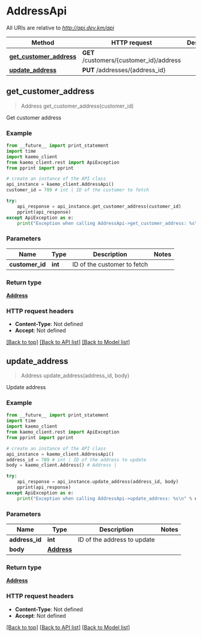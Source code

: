# AddressApi

All URIs are relative to *http://api.dev.km/api*

Method | HTTP request | Description
------------- | ------------- | -------------
[**get_customer_address**](#get_customer_address) | **GET** /customers/{customer_id}/address | 
[**update_address**](#update_address) | **PUT** /addresses/{address_id} | 


## **get_customer_address**
> Address get_customer_address(customer_id)



Get customer address

### Example 
```python
from __future__ import print_statement
import time
import kaemo_client
from kaemo_client.rest import ApiException
from pprint import pprint

# create an instance of the API class
api_instance = kaemo_client.AddressApi()
customer_id = 789 # int | ID of the customer to fetch

try: 
    api_response = api_instance.get_customer_address(customer_id)
    pprint(api_response)
except ApiException as e:
    print("Exception when calling AddressApi->get_customer_address: %s\n" % e)
```

### Parameters

Name | Type | Description  | Notes
------------- | ------------- | ------------- | -------------
 **customer_id** | **int**| ID of the customer to fetch | 

### Return type

[**Address**](#Address)

### HTTP request headers

 - **Content-Type**: Not defined
 - **Accept**: Not defined

[[Back to top]](#) [[Back to API list]](#documentation-for-api-endpoints) [[Back to Model list]](#documentation-for-models)

## **update_address**
> Address update_address(address_id, body)



Update address

### Example 
```python
from __future__ import print_statement
import time
import kaemo_client
from kaemo_client.rest import ApiException
from pprint import pprint

# create an instance of the API class
api_instance = kaemo_client.AddressApi()
address_id = 789 # int | ID of the address to update
body = kaemo_client.Address() # Address | 

try: 
    api_response = api_instance.update_address(address_id, body)
    pprint(api_response)
except ApiException as e:
    print("Exception when calling AddressApi->update_address: %s\n" % e)
```

### Parameters

Name | Type | Description  | Notes
------------- | ------------- | ------------- | -------------
 **address_id** | **int**| ID of the address to update | 
 **body** | [**Address**](#Address)|  | 

### Return type

[**Address**](#Address)

### HTTP request headers

 - **Content-Type**: Not defined
 - **Accept**: Not defined

[[Back to top]](#) [[Back to API list]](#documentation-for-api-endpoints) [[Back to Model list]](#documentation-for-models)

